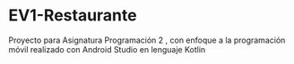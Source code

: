 # EV1-Restaurante
Proyecto para Asignatura Programación 2 , con enfoque a la programación móvil realizado con Android Studio en lenguaje Kotlin

